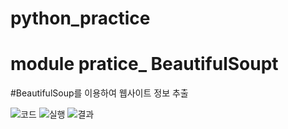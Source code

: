 # python_practice

# module pratice_ BeautifulSoupt
#BeautifulSoup를 이용하여 웹사이트 정보 추출

![코드](https://user-images.githubusercontent.com/70150896/197973530-9be591d3-1a40-441c-89a9-c8a98a7297ad.png)
![실행](https://user-images.githubusercontent.com/70150896/197973547-98002a3e-c95f-46da-a6bb-ad1c9ab97511.png)
![결과](https://user-images.githubusercontent.com/70150896/197973562-7fc7579b-ec2e-4daf-be11-7dc1763e85e4.png)

